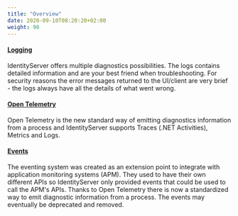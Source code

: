 ```yaml
---
title: "Overview"
date: 2020-09-10T08:20:20+02:00
weight: 90
---
```


#### [**Logging**](logging)
IdentityServer offers multiple diagnostics possibilities. The logs contains detailed information and
are your best friend when troubleshooting. For security reasons the error messages returned
to the UI/client are very brief - the logs always have all the details of what went wrong.

#### [**Open Telemetry**](otel)
Open Telemetry is the new standard way of emitting diagnostics information from a process and
IdentityServer supports Traces (.NET Activities), Metrics and Logs.

#### [**Events**](events)
The eventing system was created as an extension point to integrate with application monitoring 
systems (APM). They used to have their own different APIs so IdentityServer only provided events 
that could be used to call the APM's APIs. Thanks to Open Telemetry there is now a standardized 
way to emit diagnostic information from a process. The events may eventually be deprecated and removed.